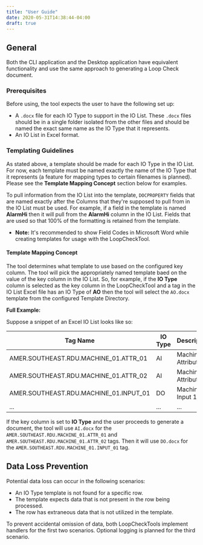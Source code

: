 ```yaml
---
title: "User Guide"
date: 2020-05-31T14:38:44-04:00
draft: true
---
```


## General

Both the CLI application and the Desktop application have equivalent functionality and use the same approach to generating a Loop Check document.

### Prerequisites

Before using, the tool expects the user to have the following set up:

* A `.docx` file for each IO Type to support in the IO List. These `.docx` files should be in a single folder isolated from the other files and should be named the exact same name as the IO Type that it represents.
* An IO List in Excel format.

### Templating Guidelines

As stated above, a template should be made for each IO Type in the IO List. For now, each template must be named exactly the name of the IO Type that it represents (a feature for mapping types to certain filenames is planned). Please see the **Template Mapping Concept** section below for examples.

To pull information from the IO List into the template, `DOCPROPERTY` fields that are named exactly after the Columns that they're supposed to pull from in the IO List must be used. For example, if a field in the template is named **AlarmHi** then it will pull from the **AlarmHi** column in the IO List. Fields that are used so that 100% of the formatting is retained from the template.

* **Note:** It's recommended to show Field Codes in Microsoft Word while creating templates for usage with the LoopCheckTool.

#### Template Mapping Concept

The tool determines what template to use based on the configured key column. The tool will pick the appropriately named template baed on the value of the key column in the IO List. So, for example, if the **IO Type** column is selected as the key column in the LoopCheckTool and a tag in the IO List Excel file has an IO Type of **AO** then the tool will select the `AO.docx` template from the configured Template Directory.

**Full Example:**

Suppose a snippet of an Excel IO List looks like so:

| **Tag Name**                           | **IO Type** | **Description**       | **...** |
| -------------------------------------- | ----------- | --------------------- | ------- |
| AMER.SOUTHEAST.RDU.MACHINE_01.ATTR_01  | AI          | Machine 1 Attribute 1 | ...     |
| AMER.SOUTHEAST.RDU.MACHINE_01.ATTR_02  | AI          | Machine 1 Attribute 2 | ...     |
| AMER.SOUTHEAST.RDU.MACHINE_01.INPUT_01 | DO          | Machine 1 Input 1     | ...     |
| ...                                    | ...         | ...                   | ...     |

If the key column is set to **IO Type** and the user proceeds to generate a document, the tool will use `AI.docx` for the `AMER.SOUTHEAST.RDU.MACHINE_01.ATTR_01` and `AMER.SOUTHEAST.RDU.MACHINE_01.ATTR_02` tags. Then it will use `DO.docx` for the `AMER.SOUTHEAST.RDU.MACHINE_01.INPUT_01` tag.

## Data Loss Prevention

Potential data loss can occur in the following scenarios:

* An IO Type template is not found for a specific row.
* The template expects data that is not present in the row being processed.
* The row has extraneous data that is not utilized in the template.

To prevent accidental omission of data, both LoopCheckTools implement handlers for the first two scenarios. Optional logging is planned for the third scenario.